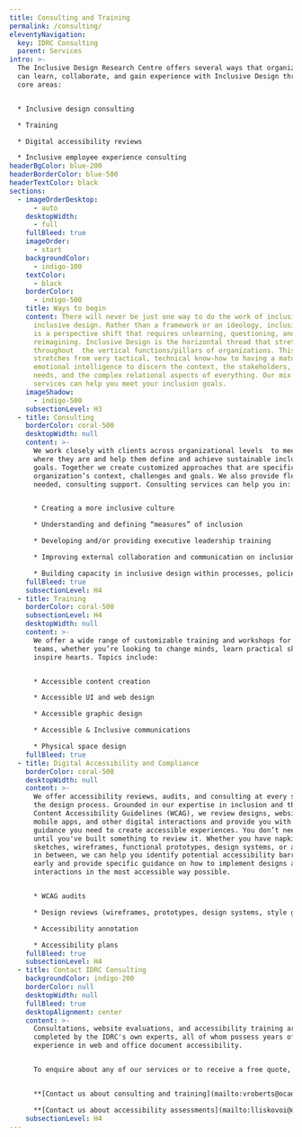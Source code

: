 ```yaml
---
title: Consulting and Training
permalink: /consulting/
eleventyNavigation:
  key: IDRC Consulting
  parent: Services
intro: >-
  The Inclusive Design Research Centre offers several ways that organizations
  can learn, collaborate, and gain experience with Inclusive Design through four
  core areas: 


  * Inclusive design consulting

  * T﻿raining

  * D﻿igital accessibility reviews

  * Inclusive employee experience consulting
headerBgColor: blue-200
headerBorderColor: blue-500
headerTextColor: black
sections:
  - imageOrderDesktop:
      - auto
    desktopWidth:
      - full
    fullBleed: true
    imageOrder:
      - start
    backgroundColor:
      - indigo-100
    textColor:
      - black
    borderColor:
      - indigo-500
    title: Ways to begin
    content: There will never be just one way to do the work of inclusion or
      inclusive design. Rather than a framework or an ideology, inclusive design
      is a perspective shift that requires unlearning, questioning, and
      reimagining. Inclusive Design is the horizontal thread that stretches
      throughout  the vertical functions/pillars of organizations. This work
      stretches from very tactical, technical know-how to having a mature
      emotional intelligence to discern the context, the stakeholders, the
      needs, and the complex relational aspects of everything. Our mix of
      services can help you meet your inclusion goals.
    imageShadow:
      - indigo-500
    subsectionLevel: H3
  - title: Consulting
    borderColor: coral-500
    desktopWidth: null
    content: >-
      We work closely with clients across organizational levels  to meet them
      where they are and help them define and achieve sustainable inclusion
      goals. Together we create customized approaches that are specific to an
      organization’s context, challenges and goals. We also provide flexible, as
      needed, consulting support. Consulting services can help you in: 


      * Creating a more inclusive culture

      * Understanding and defining “measures” of inclusion

      * Developing and/or providing executive leadership training

      * Improving external collaboration and communication on inclusion

      * Building capacity in inclusive design within processes, policies, practices, and products
    fullBleed: true
    subsectionLevel: H4
  - title: Training
    borderColor: coral-500
    subsectionLevel: H4
    desktopWidth: null
    content: >-
      We offer a wide range of customizable training and workshops for all your
      teams, whether you’re looking to change minds, learn practical skills, or
      inspire hearts. Topics include:


      * Accessible content creation

      * Accessible UI and web design

      * Accessible graphic design

      * Accessible & Inclusive communications

      * Physical space design
    fullBleed: true
  - title: Digital Accessibility and Compliance
    borderColor: coral-500
    desktopWidth: null
    content: >-
      We offer accessibility reviews, audits, and consulting at every stage of
      the design process. Grounded in our expertise in inclusion and the Web
      Content Accessibility Guidelines (WCAG), we review designs, websites,
      mobile apps, and other digital interactions and provide you with the
      guidance you need to create accessible experiences. You don’t need wait
      until you've built something to review it. Whether you have napkin
      sketches, wireframes, functional prototypes, design systems, or anything
      in between, we can help you identify potential accessibility barriers
      early and provide specific guidance on how to implement designs and
      interactions in the most accessible way possible.


      * WCAG audits

      * Design reviews (wireframes, prototypes, design systems, style guides, surveys, etc.)

      * Accessibility annotation

      * Accessibility plans
    fullBleed: true
    subsectionLevel: H4
  - title: Contact IDRC Consulting
    backgroundColor: indigo-200
    borderColor: null
    desktopWidth: null
    fullBleed: true
    desktopAlignment: center
    content: >-
      Consultations, website evaluations, and accessibility training are
      completed by the IDRC's own experts, all of whom possess years of
      experience in web and office document accessibility.


      To enquire about any of our services or to receive a free quote, please contact us.


      **[Contact us about consulting and training](mailto:vroberts@ocadu.ca)**

      **[Contact us about accessibility assessments](mailto:lliskovoi@ocadu.ca)**
    subsectionLevel: H4
---
```

